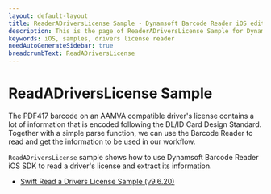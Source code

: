 ```yaml
---
layout: default-layout
title: ReaderADriversLicense Sample - Dynamsoft Barcode Reader iOS edition
description: This is the page of ReaderADriversLicense Sample for Dynamsoft Barcode Reader iOS SDK.
keywords: iOS, samples, drivers license reader
needAutoGenerateSidebar: true
breadcrumbText: ReadADriversLicense
---
```


# ReadADriversLicense Sample

The PDF417 barcode on an AAMVA compatible driver's license contains a lot of information that is encoded following the DL/ID Card Design Standard. Together with a simple parse function, we can use the Barcode Reader to read and get the information to be used in our workflow.

`ReadADriversLicense` sample shows how to use Dynamsoft Barcode Reader iOS SDK to read a driver's license and extract its information.

- <a href="https://github.com/Dynamsoft/barcode-reader-mobile-samples/tree/v9.6.20/ios/Swift/Usecase/ReadADriversLicenseSwift" target="_blank">Swift Read a Drivers License Sample (v9.6.20)</a>
